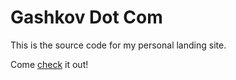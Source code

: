 # Gashkov Dot Com

This is the source code for my personal landing site.

Come [check](http://gashkov.com) it out!
